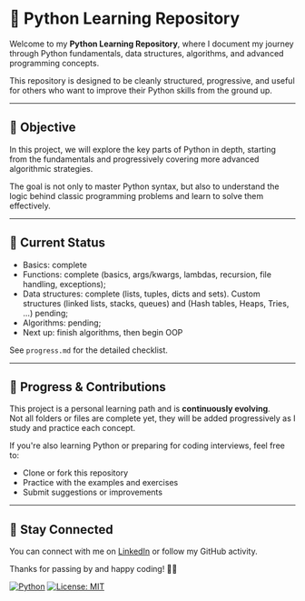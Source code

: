 # 🐍 Python Learning Repository

Welcome to my **Python Learning Repository**, where I document my journey through Python fundamentals, data structures, algorithms, and advanced programming concepts.

This repository is designed to be cleanly structured, progressive, and useful for others who want to improve their Python skills from the ground up.

---

## 🧭 Objective

In this project, we will explore the key parts of Python in depth, starting from the fundamentals and progressively covering more advanced algorithmic strategies.

The goal is not only to master Python syntax, but also to understand the logic behind classic programming problems and learn to solve them effectively.

---

## 🚦 Current Status

- Basics: complete
- Functions: complete (basics, args/kwargs, lambdas, recursion, file handling, exceptions);
- Data structures: complete (lists, tuples, dicts and sets). Custom structures (linked lists, stacks, queues) and (Hash tables, Heaps, Tries, ...) pending;
- Algorithms: pending;
- Next up: finish algorithms, then begin OOP

See `progress.md` for the detailed checklist.

---

## 🚀 Progress & Contributions

This project is a personal learning path and is **continuously evolving**.  
Not all folders or files are complete yet, they will be added progressively as I study and practice each concept.

If you're also learning Python or preparing for coding interviews, feel free to:

- Clone or fork this repository
- Practice with the examples and exercises
- Submit suggestions or improvements

---

## 🙌 Stay Connected

You can connect with me on [LinkedIn](https://www.linkedin.com/in/hugo-rdg/) or follow my GitHub activity.

Thanks for passing by and happy coding! 🚀🐍


[![Python](https://img.shields.io/badge/Python-3.10-blue.svg)](https://www.python.org/downloads/release/python-3100/)
[![License: MIT](https://img.shields.io/badge/License-MIT-yellow.svg)](https://opensource.org/licenses/MIT)
